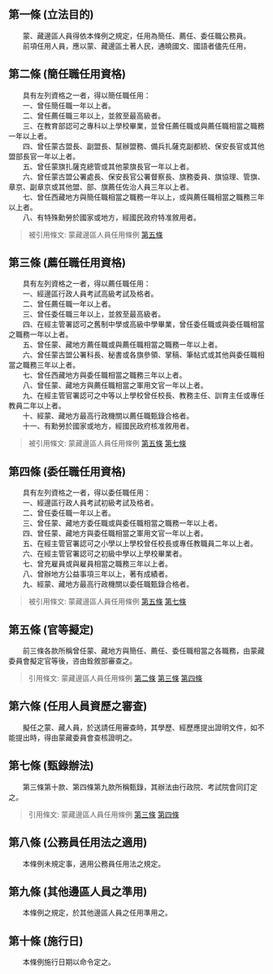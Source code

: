 第一條 (立法目的)
-----------------
　　蒙、藏邊區人員得依本條例之規定，任用為簡任、薦任、委任職公務員。  
　　前項任用人員，應以蒙、藏邊區土著人民，通曉國文、國語者儘先任用，  


第二條 (簡任職任用資格)
-----------------------
　　具有左列資格之一者，得以簡任職任用：  
　　一、曾任簡任職一年以上者。  
　　二、曾任薦任職三年以上，並敘至最高級者。  
　　三、在教育部認可之專科以上學校畢業，並曾任薦任職或與薦任職相當之職務一年以上者。  
　　四、曾任蒙古盟長、副盟長、幫辦盟務、備兵扎薩克副都統、保安長官或其他盟部長官一年以上者。  
　　五、曾任蒙旗扎薩克總管或其他蒙旗長官一年以上者。  
　　六、曾任蒙古盟公署處長、保安長官公署督察長、旗務委員、旗協理、管旗、章京、副章京或其他盟、部、旗薦任佐治人員三年以上者。  
　　七、曾任西藏地方與簡任職相當之職務一年以上，或與薦任職相當之職務三年以上者。  
　　八、有特殊勳勞於國家或地方，經國民政府特准敘用者。  
> 被引用條文: 蒙藏邊區人員任用條例 [第五條](../../外交僑務/蒙藏事務/蒙藏邊區人員任用條例.md#第五條-官等擬定)



第三條 (薦任職任用資格)
-----------------------
　　具有左列資格之一者，得以薦任職任用：  
　　一、經邊區行政人員考試高級考試及格者。  
　　二、曾任薦任職一年以上者。  
　　三、曾任委任職三年以上，並敘至最高級者。  
　　四、在經主管署認可之舊制中學或高級中學畢業，曾任委任職或與委任職相當之職務一年以上者。  
　　五、曾任蒙、藏地方薦任職或與薦任職相當之職務一年以上者。  
　　六、曾任蒙古盟公署科長、秘書或各旗參領、掌稿、筆帖式或其他與委任職相當之職務三年以上者。  
　　七、曾任西藏地方與委任職相當之職務三年以上者。  
　　八、曾任蒙、藏地方與薦任職相當之軍用文官一年以上者。  
　　九、在經主管官署認可之中等以上學校曾任校長、教務主任、訓育主任或專任教員二年以上者。  
　　十、經蒙、藏地方最高行政機關以薦任職甄錄合格者。  
　　十一、有勳勞於國家或地方，經國民政府核准敘用者。  
> 被引用條文: 蒙藏邊區人員任用條例 [第五條](../../外交僑務/蒙藏事務/蒙藏邊區人員任用條例.md#第五條-官等擬定) [第七條](../../外交僑務/蒙藏事務/蒙藏邊區人員任用條例.md#第七條-甄錄辦法)



第四條 (委任職任用資格)
-----------------------
　　具有左列資格之一者，得以委任職任用：  
　　一、經邊區行政人員考試初級考試及格者。  
　　二、曾任委任職一年以上者。  
　　三、曾任蒙、藏地方委任職或與委任職相當之職務一年以上者。  
　　四、曾任蒙、藏地方與委任職相當之軍用文官一年以上者。  
　　五、在經主管官署認可之小學以上學校曾任校長或專任教職員二年以上者。  
　　六、在經主管官署認可之初級中學以上學校畢業者。  
　　七、曾充雇員或與雇員相當之職務三年以上者。  
　　八、曾辦地方公益事項三年以上，著有成績者。  
　　九、經蒙、藏地方最高行政機關以委任職甄錄合格者。  
> 被引用條文: 蒙藏邊區人員任用條例 [第五條](../../外交僑務/蒙藏事務/蒙藏邊區人員任用條例.md#第五條-官等擬定) [第七條](../../外交僑務/蒙藏事務/蒙藏邊區人員任用條例.md#第七條-甄錄辦法)



第五條 (官等擬定)
-----------------
　　前三條各款所稱曾任蒙、藏地方與簡任、薦任、委任職相當之各職務，由蒙藏委員會擬定官等後，咨由銓敘部審查之。  
> 引用條文: 蒙藏邊區人員任用條例 [第二條](../../外交僑務/蒙藏事務/蒙藏邊區人員任用條例.md#第二條-簡任職任用資格) [第三條](../../外交僑務/蒙藏事務/蒙藏邊區人員任用條例.md#第三條-薦任職任用資格) [第四條](../../外交僑務/蒙藏事務/蒙藏邊區人員任用條例.md#第四條-委任職任用資格)



第六條 (任用人員資歷之審查)
---------------------------
　　擬任之蒙、藏人員，於送請任用審查時，其學歷、經歷應提出證明文件，如不能提出時，得由蒙藏委員會查核證明之。  


第七條 (甄錄辦法)
-----------------
　　第三條第十款、第四條第九款所稱甄錄，其辦法由行政院、考試院會同訂定之。  
> 引用條文: 蒙藏邊區人員任用條例 [第三條](../../外交僑務/蒙藏事務/蒙藏邊區人員任用條例.md#第三條-薦任職任用資格) [第四條](../../外交僑務/蒙藏事務/蒙藏邊區人員任用條例.md#第四條-委任職任用資格)



第八條 (公務員任用法之適用)
---------------------------
　　本條例未規定事，適用公務員任用法之規定。  


第九條 (其他邊區人員之準用)
---------------------------
　　本條例之規定，於其他邊區人員之任用準用之。  


第十條 (施行日)
---------------
　　本條例施行日期以命令定之。